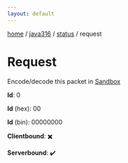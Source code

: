 ```yaml
---
layout: default
---
```


[home](/)  /  [java316](/protocol/java316)  /  [status](/protocol/java316/status)  /  request

# Request

Encode/decode this packet in [Sandbox](../../../sandbox/java316#Status.Request)

**Id**: 0

**Id** (hex): 00

**Id** (bin): 00000000

**Clientbound**: ✖️

**Serverbound**: ✔️

